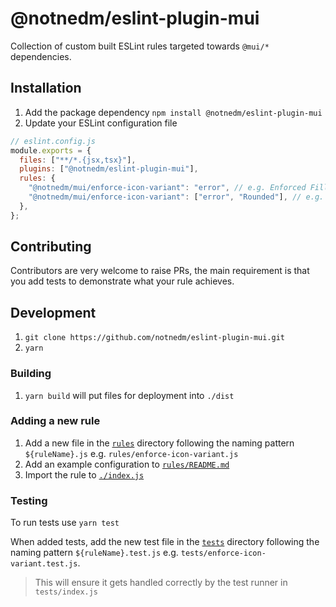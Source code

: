 # @notnedm/eslint-plugin-mui

Collection of custom built ESLint rules targeted towards `@mui/*` dependencies.

## Installation

1. Add the package dependency `npm install @notnedm/eslint-plugin-mui`
2. Update your ESLint configuration file

```javascript
// eslint.config.js
module.exports = {
  files: ["**/*.{jsx,tsx}"],
  plugins: ["@notnedm/eslint-plugin-mui"],
  rules: {
    "@notnedm/mui/enforce-icon-variant": "error", // e.g. Enforced Filled (default) icon variants
    "@notnedm/mui/enforce-icon-variant": ["error", "Rounded"], // e.g. Enforced Rounded icon variants
  },
};
```

## Contributing

Contributors are very welcome to raise PRs, the main requirement is that you add tests to demonstrate what your rule achieves.

## Development

1. `git clone https://github.com/notnedm/eslint-plugin-mui.git`
2. `yarn`

### Building

1. `yarn build` will put files for deployment into `./dist`

### Adding a new rule

1. Add a new file in the [`rules`](./rules) directory following the naming pattern `${ruleName}.js` e.g. `rules/enforce-icon-variant.js`
2. Add an example configuration to [`rules/README.md`](./rules/README.md)
3. Import the rule to [`./index.js`](index.js)

### Testing

To run tests use `yarn test`

When added tests, add the new test file in the [`tests`](./tests) directory following the naming pattern `${ruleName}.test.js` e.g. `tests/enforce-icon-variant.test.js`.

> This will ensure it gets handled correctly by the test runner in `tests/index.js`
